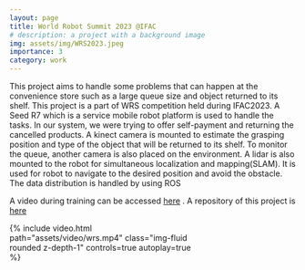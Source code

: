 ```yaml
---
layout: page
title: World Robot Summit 2023 @IFAC
# description: a project with a background image
img: assets/img/WRS2023.jpeg
importance: 3
category: work
---
```


This project aims to handle some problems that can
happen at the convenience store such as a large queue size and object returned to its shelf. This project is a part of
WRS competition held during IFAC2023. A Seed R7 which is a service mobile robot platform is used to handle the
tasks. In our system, we were trying to offer self-payment and returning the cancelled products. A kinect camera
is mounted to estimate the grasping position and type of the object that will be returned to its shelf. To monitor
the queue, another camera is also placed on the environment. A lidar is also mounted to the robot for simultaneous
localization and mapping(SLAM). It is used for robot to navigate to the desired position and avoid the obstacle. The
data distribution is handled by using ROS


A video during training can be accessed [here](https://youtu.be/HdMWXK-xAiU?si=u5HnHmhSTM-k22lH) . A repository of this project is [here](https://github.com/labiybafakh/WRS2023)

<div class="col-sm mt-3 mt-md-0 rotate-video" style="max-width: 320px;">
    {% include video.html path="assets/video/wrs.mp4" class="img-fluid rounded z-depth-1" controls=true autoplay=true %}
</div>